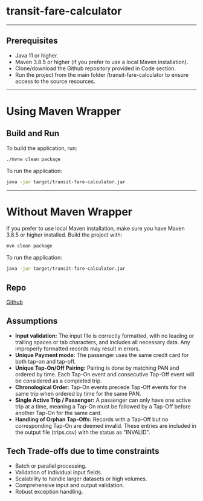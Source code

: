 # transit-fare-calculator
***
## Prerequisites
- Java 11 or higher.
- Maven 3.8.5 or higher (if you prefer to use a local Maven installation).
- Clone/download the Github repository provided in Code section.
- Run the project from the main folder /transit-fare-calculator to ensure access to the source resources.


***
# Using Maven Wrapper
## Build and Run
To build the application, run:
```bash
./mvnw clean package
```

To run the application:
```bash
java -jar target/transit-fare-calculator.jar
```
***

# Without Maven Wrapper
If you prefer to use local Maven installation, make sure you have Maven 3.8.5 or higher installed. Build the project with:
```bash
mvn clean package
```

To run the application:
```bash
java -jar target/transit-fare-calculator.jar
```

## Repo
[Github](https://github.com/mullaivendhan-ariaputhri/transit-fare-calculator)


## Assumptions
- **Input validation:** The input file is correctly formatted, with no leading or trailing spaces or tab characters, and includes all necessary data. Any improperly formatted records may result in errors.
- **Unique Payment mode:** The passenger uses the same credit card for both tap-on and tap-off.
- **Unique Tap-On/Off Pairing:** Pairing is done by matching PAN and ordered by time. Each Tap-On event and consecutive Tap-Off event will be considered as a completed trip.
- **Chronological Order:** Tap-On events precede Tap-Off events for the same trip when ordered by time for the same PAN.
- **Single Active Trip / Passenger:** A passenger can only have one active trip at a time, meaning a Tap-On must be followed by a Tap-Off before another Tap-On for the same card.
- **Handling of Orphan Tap-Offs:** Records with a Tap-Off but no corresponding Tap-On are deemed invalid. These entries are included in the output file (trips.csv) with the status as "INVALID".

## Tech Trade-offs due to time constraints
- Batch or parallel processing.
- Validation of individual input fields.
- Scalability to handle larger datasets or high volumes.
- Comprehensive input and output validation.
- Robust exception handling.



